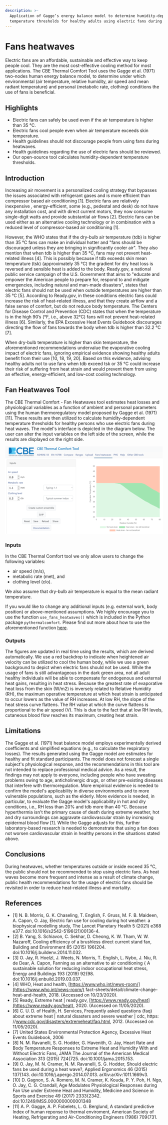 ```yaml
---
description: >-
  Application of Gagge’s energy balance model to determine humidity-dependent
  temperature thresholds for healthy adults using electric fans during heatwaves
---
```


# Fans heatwaves

Electric fans are an affordable, sustainable and effective way to keep people cool. They are the most cost-effective cooling method for most applications. The CBE Thermal Comfort Tool uses the Gagge et al. \(1971\) two-nodes human energy balance model, to determine under which environmental \(air temperature, relative humidity, air speed and mean radiant temperature\) and personal \(metabolic rate, clothing\) conditions the use of fans is beneficial.

## Highlights

* Electric fans can safely be used even if the air temperature is higher than 35 °C.
* Electric fans cool people even when air temperature exceeds skin temperature.
* Health guidelines should not discourage people from using fans during heatwaves.
* Health guidelines regarding the use of electric fans should be reviewed.
* Our open-source tool calculates humidity-dependent temperature thresholds.

## Introduction

Increasing air movement is a personalized cooling strategy that bypasses the issues associated with refrigerant gases and is more efficient than compressor based air conditioning \[1\]. Electric fans are relatively inexpensive , energy-efficient, some \(e.g., pedestal and desk\) do not have any installation cost, and with direct current motors, they now consume single-digit watts and provide substantial air flows \[2\]. Electric fans can be used either as an alternative cooling technology or in combination with a reduced level of compressor-based air conditioning \[1\].

However, the WHO states that if the dry-bulb air temperature \(tdb\) is higher than 35 °C fans can make an individual hotter and "fans should be discouraged unless they are bringing in significantly cooler air". They also mention that when tdb is higher than 35 °C, fans may not prevent heat-related illness \[4\]. This is possibly because if tdb exceeds skin mean temperature \(tsk\) \(approximately 35 °C\) the gradient for dry heat loss is reversed and sensible heat is added to the body. Ready.gov, a national public service campaign of the U.S. Government that aims to "educate and empower the American people to prepare for, respond to and mitigate emergencies, including natural and man-made disasters", states that electric fans should not be used when outside temperatures are higher than 35 °C \[5\]. According to Ready.gov, in these conditions electric fans could increase the risk of heat-related illness, and that they create airflow and a false sense of comfort, but do not reduce body temperature. The Centers for Disease Control and Prevention \(CDC\) states that when the temperature is in the high 90’s \(°F, i.e., above 32°C\) fans will not prevent heat-related illness \[6\]. Similarly, the EPA Excessive Heat Events Guidebook discourages directing the flow of fans towards the body when tdb is higher than 32.2 °C \[7\].

When dry-bulb temperature is higher than skin temperature, the aforementioned recommendations undervalue the evaporative cooling impact of electric fans, ignoring empirical evidence showing healthy adults benefit from their use \[10, 18, 19, 20\]. Based on this evidence, advising healthy adults not to use fans when tdb exceed tsk or 35 °C could increase their risk of suffering from heat strain and would prevent them from using an effective, energy-efficient, and low-cost cooling technology.

## Fan Heatwaves Tool

The CBE Thermal Comfort - Fan Heatwaves tool estimates heat losses and physiological variables as a function of ambient and personal parameters using the human thermoregulatory model proposed by Gagge et al. \(1971\) \[11\]. These results are then utilized to calculate humidity-dependent temperature thresholds for healthy persons who use electric fans during heat waves. The model's interface is depicted in the diagram below. The user can alter the input variables on the left side of the screen, while the results are displayed on the right side.

![solar radiation](../.gitbook/assets/fans-heatwaves.png)

### Inputs

In the CBE Thermal Comfort tool we only allow users to change the following variables:

* air speed \(m/s\), 
* metabolic rate \(met\), and 
* clothing level \(clo\). 

We also assume that dry-bulb air temperature is equal to the mean radiant temperature.

If you would like to change any additional inputs \(e.g. external work, body position\) or above-mentioned assumptions. We highly encourage you to use the function `use_fans_heatwaves()` which is included in the Python package `pythermalcomfort`. Please find out more about how to use the aforementioned function [here](https://pythermalcomfort.readthedocs.io/en/latest/reference/pythermalcomfort.html#use-fans-during-heatwaves).

### Outputs

The figures are updated in real time using the results, which are derived automatically. We use a red backdrop to indicate when heightened air velocity can be utilized to cool the human body, while we use a green background to depict when electric fans should not be used. While the usage of fans is still advantageous in the dark green area, not all adult healthy individuals will be able to compensate for endogenous and external heat gains, resulting in heat stress. Because the greatest rate of evaporative heat loss from the skin \(W/m2\) is inversely related to Relative Humidity \(RH\), the maximum operative temperature at which heat strain is anticipated to occur lowers as the value of RH increases. At low RH, the slope of the heat stress curve flattens. The RH value at which the curve flattens is proportional to the air speed \(V\). This is due to the fact that at low RH levels, cutaneous blood flow reaches its maximum, creating heat strain.

## Limitations

The Gagge et al. \(1971\) heat balance model employs experimentally derived coefficients and simplified equations \(e.g., to calculate the respiratory losses\). The results generated using the Gagge model are estimates for healthy and fit standard participants. The model does not forecast a single subject's physiological response, and the recommendations in this tool are not intended to replace professional medical advice. As a result, the findings may not apply to everyone, including people who have sweating problems owing to age, anticholinergic drugs, or other pre-existing diseases that interfere with thermoregulation. More empirical evidence is needed to confirm the model's applicability in diverse environments and to more vulnerable populations, such as the elderly. More evidence is needed, in particular, to evaluate the Gagge model's applicability in hot and dry conditions, i.e., RH less than 20% and tdb more than 40 °C. Because hyperthermia isn't the primary cause of death during extreme weather, hot and dry surroundings can aggravate cardiovascular strain by increasing epidermal blood flow \[1\]. While the Gagge adjusts for this, further laboratory-based research is needed to demonstrate that using a fan does not worsen cardiovascular strain in healthy persons in the situations stated above.

## Conclusions

During heatwaves, whether temperatures outside or inside exceed 35 °C, the public should not be recommended to stop using electric fans. As heat waves become more frequent and intense as a result of climate change, public health recommendations for the usage of electric fans should be revisited in order to reduce heat-related illness and mortality.

## References

* \[1\] N. B. Morris, G. K. Chaseling, T. English, F. Gruss, M. F. B. Maideen, A. Capon, O. Jay, Electric fan use for cooling during hot weather: a biophysical modelling study, The Lancet Planetary Health 5 \(2021\) e368 e377. doi:10.1016/s2542-5196\(21\)00136-4.
* \[2\] B. Yang, S. Schiavon, C. Sekhar, D. Cheong, K. W. Tham, W. W. Nazaroff, Cooling efficiency of a brushless direct current stand fan, Building and Environment 85 \(2015\) 196{204. doi:10.1016/j.buildenv.2014.11.032.
* \[3\] O. Jay, R. Hoelzl, J. Weets, N. Morris, T. English, L. Nybo, J. Niu, R. de Dear, A. Capon, Fanning as an alternative to air conditioning { A sustainable solution for reducing indoor occupational heat stress, Energy and Buildings 193 \(2019\) 92{98. doi:10.1016/j.enbuild.2019.03.037.
* \[4\] WHO, Heat and health, [https://www.who.int/news-room/](https://www.who.int/news-room/) fact-sheets/detail/climate-change-heat-and-health, 2018. \(Accessed on 10/23/2020\). 
* \[5\] Ready, Extreme heat \| ready.gov, [https://www.ready.gov/heat](https://www.ready.gov/heat), 2020. \(Accessed on 11/05/2020\).
* \[6\] C. U. D. of Health, H. Services, Frequently asked questions \(faq\) about extreme heat \| natural disasters and severe weather \| cdc, https: //www.cdc.gov/disasters/extremeheat/faq.html, 2012. \(Accessed on 11/05/2020\). 
* \[7\] United States Environmental Protection Agency, Excessive Heat Events Guidebook, 2006
* \[8\] N. M. Ravanelli, S. G. Hodder, G. Havenith, O. Jay, Heart Rate and Body Temperature Responses to Extreme Heat and Humidity With and Without Electric Fans, JAMA The Journal of the American Medical Association 313 \(2015\) 724{725. doi:10.1001/jama.2015.153.
* \[9\] O. Jay, M. N. Cramer, N. M. Ravanelli, S. G. Hodder, Should electric fans be used during a heat wave?, Applied Ergonomics 46 \(2015\) 137{143. doi:10.1016/j.apergo.2014.07.013. arXiv:arXiv:1011.1669v3. 
* \[10\] D. Gagnon, S. A. Romero, M. N. Cramer, K. Kouda, P. Y. Poh, H. Ngo, O. Jay, C. G. Crandall, Age Modulates Physiological Responses during Fan Use under Extreme Heat and Humidity, Medicine and Science in Sports and Exercise 49 \(2017\) 2333{2342. doi:10.1249/MSS.0000000000001348
* \[11\] A. P. Gagge, A. P. Fobelets, L. G. Berglund, A standard predictive Index of human reponse to thermal enviroment, American Society of Heating, Refrigerating and Air-Conditioning Engineers \(1986\) 709{731.

